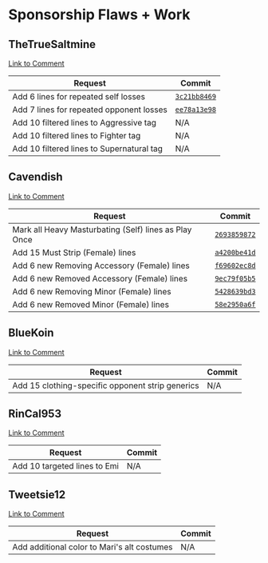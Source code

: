 # Sponsorship Flaws + Work

## TheTrueSaltmine

[Link to Comment](https://old.reddit.com/r/spnati/comments/s1k1kz/mari_is_requesting_sponsorship/hs9ufjn/)

| Request | Commit |
|---------|--------|
| Add 6 lines for repeated self losses | [`3c21bb8469`](https://gitgud.io/spnati/spnati/-/commit/3c21bb8469ea37d22545660cfe39c18d62c5f499) |
| Add 7 lines for repeated opponent losses | [`ee78a13e98`](https://gitgud.io/spnati/spnati/-/commit/ee78a13e98e50b2521b5c52174c988e16c26e903) |
| Add 10 filtered lines to Aggressive tag | N/A |
| Add 10 filtered lines to Fighter tag | N/A |
| Add 10 filtered lines to Supernatural tag | N/A |

## Cavendish

[Link to Comment](https://old.reddit.com/r/spnati/comments/s1k1kz/mari_is_requesting_sponsorship/hsbardq/)

| Request | Commit |
|---------|--------|
| Mark all Heavy Masturbating (Self) lines as Play Once | [`2693859872`](https://gitgud.io/spnati/spnati/-/commit/26938598720d3590025c5264dd0e646f1aaa967b) |
| Add 15 Must Strip (Female) lines | [`a4200be41d`](https://gitgud.io/spnati/spnati/-/commit/a4200be41d42416d29bef3b7dab096746b61784c) |
| Add 6 new Removing Accessory (Female) lines | [`f69602ec8d`](https://gitgud.io/spnati/spnati/-/commit/f69602ec8d7e89582ff8949af607739824582813) |
| Add 6 new Removed Accessory (Female) lines | [`9ec79f05b5`](https://gitgud.io/spnati/spnati/-/commit/9ec79f05b5) |
| Add 6 new Removing Minor (Female) lines | [`5428639bd3`](https://gitgud.io/spnati/spnati/-/commit/5428639bd3) |
| Add 6 new Removed Minor (Female) lines | [`58e2950a6f`](https://gitgud.io/spnati/spnati/-/commit/58e2950a6ffd45fb6e3daba7fd25648282357fdc) |

## BlueKoin

[Link to Comment](https://old.reddit.com/r/spnati/comments/s1k1kz/mari_is_requesting_sponsorship/hs9ypz2/)

| Request | Commit |
|---------|--------|
| Add 15 clothing-specific opponent strip generics | N/A |

## RinCal953

[Link to Comment](https://reddit.com/r/spnati/comments/s1k1kz/mari_is_requesting_sponsorship/hs8zhv6/)

| Request | Commit |
|---------|--------|
| Add 10 targeted lines to Emi | N/A |

## Tweetsie12

[Link to Comment](https://old.reddit.com/r/spnati/comments/s1k1kz/mari_is_requesting_sponsorship/hs9ner2/)

| Request | Commit |
|---------|--------|
| Add additional color to Mari's alt costumes | N/A |
